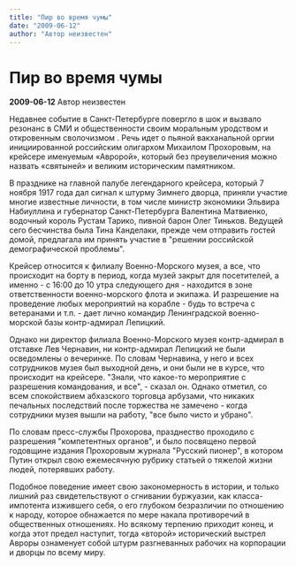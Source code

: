 ```yaml
---
title: "Пир во время чумы"
date: "2009-06-12"
author: "Автор неизвестен"
---
```


# Пир во время чумы

**2009-06-12** Автор неизвестен

Недавнее событие в Санкт-Петербурге повергло в шок и вызвало резонанс в СМИ и общественности своим моральным уродством и откровенным сволочизмом . Речь идет о пьяной вакханальной оргии инициированной российским олигархом Михаилом Прохоровым, на крейсере именуемым «Авророй», который без преувеличения можно назвать «святыней» и великим историческим памятником.

В празднике на главной палубе легендарного крейсера, который 7 ноября 1917 года дал сигнал к штурму Зимнего дворца, приняли участие многие известные личности, в том числе министр экономики Эльвира Набиуллина и губернатор Санкт-Петербурга Валентина Матвиенко, водочный король Рустам Тарико, пивной барон Олег Тиньков. Ведущей сего бесчинства была Тина Канделаки, прежде чем отправить гостей домой, предлагала им принять участие в "решении российской демографической проблемы".

Крейсер относится к филиалу Военно-Морского музея, а все, что происходит на борту в период, когда музей закрыт для посетителей, а именно - с 16:00 до 10 утра следующего дня - находится в зоне ответственности военно-морского флота и экипажа. И разрешение на проведение любых мероприятий на корабле - будь то встреча с ветеранами и т.п. - дает лично командир Ленинградской военно-морской базы контр-адмирал Лепицкий.

Однако ни директор филиала Военно-Морского музея контр-адмирал в отставке Лев Чернавин, ни контр-адмирал Лепицкий не были осведомлены о вечеринке. По словам Чернавина, у него и всех сотрудников музея был выходной день, и они были не в курсе, что происходит на крейсере. "Знали, что какое-то мероприятие с разрешения командования, и все", - сказал он. Однако отметил, со всем спокойствием абхазского торговца арбузами, что никаких печальных последствий после торжества не замечено - когда сотрудники музея вышли на работу, "все было чисто и убрано".

По словам пресс-службы Прохорова, празднество проходило с разрешения "компетентных органов", и было посвящено первой годовщине издания Прохоровым журнала "Русский пионер", в котором Путин открыл свою ежемесячную рубрику статьей о тяжелой жизни людей, потерявших работу.

Подобное поведение имеет свою закономерность в истории, и только лишний раз свидетельствуют о сгнивании буржуазии, как класса-импотента изжившего себя, о его глубоком безразличии по отношению к народу, которое обнажается по мере накала противоречий в общественных отношениях. Но всякому терпению приходит конец, и когда этот предел наступит, тогда «второй» исторический выстрел Авроры ознаменует собой штурм разгневанных рабочих на корпорации и дворцы по всему миру.